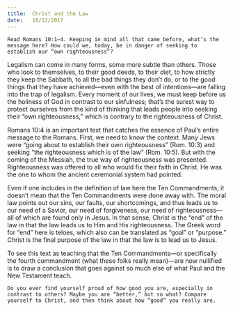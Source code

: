 ```yaml
---
title:  Christ and the Law
date:   10/12/2017
---
```


`Read Romans 10:1–4. Keeping in mind all that came before, what’s the message here? How could we, today, be in danger of seeking to establish our “own righteousness”?`

Legalism can come in many forms, some more subtle than others. Those who look to themselves, to their good deeds, to their diet, to how strictly they keep the Sabbath, to all the bad things they don’t do, or to the good things that they have achieved—even with the best of intentions—are falling into the trap of legalism. Every moment of our lives, we must keep before us the holiness of God in contrast to our sinfulness; that’s the surest way to protect ourselves from the kind of thinking that leads people into seeking their “own righteousness,” which is contrary to the righteousness of Christ.

Romans 10:4 is an important text that catches the essence of Paul’s entire message to the Romans. First, we need to know the context. Many Jews were “going about to establish their own righteousness” (Rom. 10:3) and seeking “the righteousness which is of the law” (Rom. 10:5). But with the coming of the Messiah, the true way of righteousness was presented. Righteousness was offered to all who would fix their faith in Christ. He was the one to whom the ancient ceremonial system had pointed.

Even if one includes in the definition of law here the Ten Commandments, it doesn’t mean that the Ten Commandments were done away with. The moral law points out our sins, our faults, our shortcomings, and thus leads us to our need of a Savior, our need of forgiveness, our need of righteousness—all of which are found only in Jesus. In that sense, Christ is the “end” of the law in that the law leads us to Him and His righteousness. The Greek word for “end” here is teloes, which also can be translated as “goal” or “purpose.” Christ is the final purpose of the law in that the law is to lead us to Jesus.

To see this text as teaching that the Ten Commandments—or specifically the fourth commandment (what these folks really mean)—are now nullified is to draw a conclusion that goes against so much else of what Paul and the New Testament teach.

`Do you ever find yourself proud of how good you are, especially in contrast to others? Maybe you are “better,” but so what? Compare yourself to Christ, and then think about how “good” you really are.`